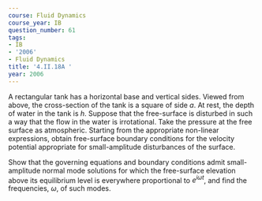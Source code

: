 ```yaml
---
course: Fluid Dynamics
course_year: IB
question_number: 61
tags:
- IB
- '2006'
- Fluid Dynamics
title: '4.II.18A '
year: 2006
---
```



A rectangular tank has a horizontal base and vertical sides. Viewed from above, the cross-section of the tank is a square of side $a$. At rest, the depth of water in the tank is $h$. Suppose that the free-surface is disturbed in such a way that the flow in the water is irrotational. Take the pressure at the free surface as atmospheric. Starting from the appropriate non-linear expressions, obtain free-surface boundary conditions for the velocity potential appropriate for small-amplitude disturbances of the surface.

Show that the governing equations and boundary conditions admit small-amplitude normal mode solutions for which the free-surface elevation above its equilibrium level is everywhere proportional to $e^{i \omega t}$, and find the frequencies, $\omega$, of such modes.